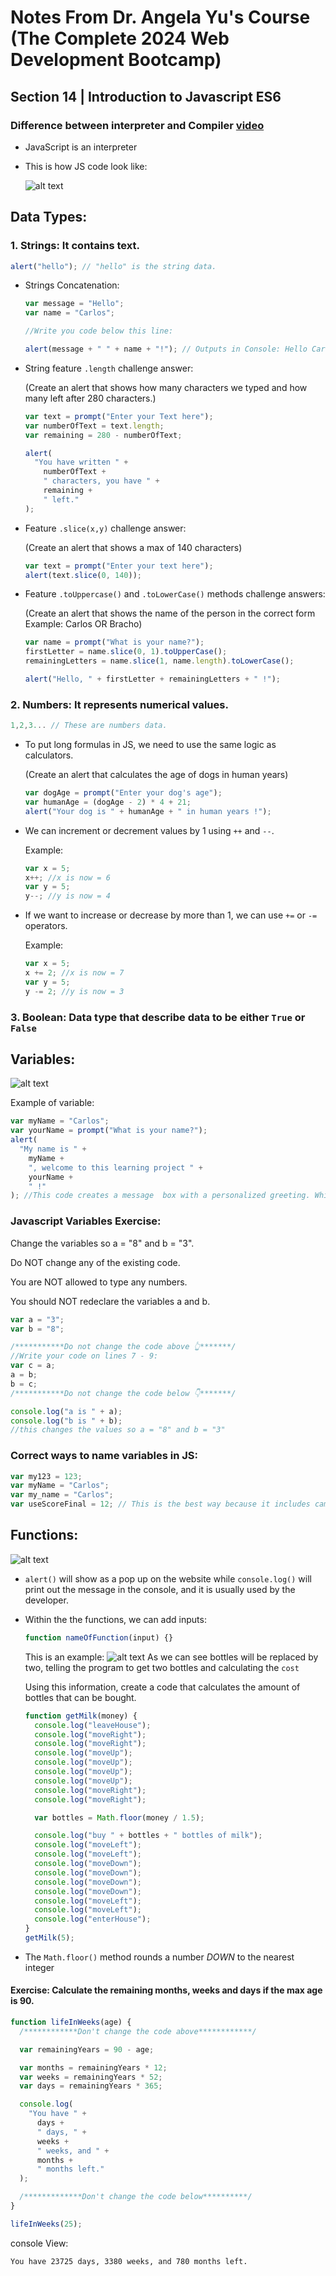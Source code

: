 # Notes From Dr. Angela Yu's Course (The Complete 2024 Web Development Bootcamp)

## Section 14 | Introduction to Javascript ES6

### Difference between interpreter and Compiler [video](https://www.youtube.com/watch?v=_C5AHaS1mOA)

- JavaScript is an interpreter

- This is how JS code look like:

  ![alt text](image.png)

## Data Types:

### 1. Strings: It contains text.

```javascript
alert("hello"); // "hello" is the string data.
```

- Strings Concatenation:

  ```javascript
  var message = "Hello";
  var name = "Carlos";

  //Write you code below this line:

  alert(message + " " + name + "!"); // Outputs in Console: Hello Carlos!
  ```

- String feature `.length` challenge answer:

  (Create an alert that shows how many characters we typed and how many left after 280 characters.)

  ```javascript
  var text = prompt("Enter your Text here");
  var numberOfText = text.length;
  var remaining = 280 - numberOfText;

  alert(
    "You have written " +
      numberOfText +
      " characters, you have " +
      remaining +
      " left."
  );
  ```

- Feature `.slice(x,y)` challenge answer:

  (Create an alert that shows a max of 140 characters)

  ```javascript
  var text = prompt("Enter your text here");
  alert(text.slice(0, 140));
  ```

- Feature `.toUppercase()` and `.toLowerCase()` methods challenge answers:

  (Create an alert that shows the name of the person in the correct form Example: Carlos OR Bracho)

  ```javascript
  var name = prompt("What is your name?");
  firstLetter = name.slice(0, 1).toUpperCase();
  remainingLetters = name.slice(1, name.length).toLowerCase();

  alert("Hello, " + firstLetter + remainingLetters + " !");
  ```

### 2. Numbers: It represents numerical values.

```javascript
1,2,3... // These are numbers data.
```

- To put long formulas in JS, we need to use the same logic as calculators.

  (Create an alert that calculates the age of dogs in human years)

  ```javascript
  var dogAge = prompt("Enter your dog's age");
  var humanAge = (dogAge - 2) * 4 + 21;
  alert("Your dog is " + humanAge + " in human years !");
  ```

- We can increment or decrement values by 1 using `++` and `--`.

  Example:

  ```javascript
  var x = 5;
  x++; //x is now = 6
  var y = 5;
  y--; //y is now = 4
  ```

- If we want to increase or decrease by more than 1, we can use `+=` or `-=` operators.

  Example:

  ```javascript
  var x = 5;
  x += 2; //x is now = 7
  var y = 5;
  y -= 2; //y is now = 3
  ```

### 3. Boolean: Data type that describe data to be either `True` or `False`

## Variables:

![alt text](image-2.png)

Example of variable:

```javascript
var myName = "Carlos";
var yourName = prompt("What is your name?");
alert(
  "My name is " +
    myName +
    ", welcome to this learning project " +
    yourName +
    " !"
); //This code creates a message  box with a personalized greeting. Which shows how  we can use variables in alerts.
```

### Javascript Variables Exercise:

Change the variables so a = "8" and b = "3".

Do NOT change any of the existing code.

You are NOT allowed to type any numbers.

You should NOT redeclare the variables a and b.

```javascript
var a = "3";
var b = "8";

/***********Do not change the code above 👆*******/
//Write your code on lines 7 - 9:
var c = a;
a = b;
b = c;
/***********Do not change the code below 👇*******/

console.log("a is " + a);
console.log("b is " + b);
//this changes the values so a = "8" and b = "3"
```

### Correct ways to name variables in JS:

```javascript
var my123 = 123;
var myName = "Carlos";
var my_name = "Carlos";
var useScoreFinal = 12; // This is the best way because it includes camelCase.
```

## Functions:

![alt text](image-1.png)

- `alert()` will show as a pop up on the website while `console.log()` will print out the message in the console, and it is usually used by the developer.

- Within the the functions, we can add inputs:

  ```javascript
  function nameOfFunction(input) {}
  ```

  This is an example:
  ![alt text](image-3.png)
  As we can see bottles will be replaced by two, telling the program to get two bottles and calculating the `cost`

  Using this information, create a code that calculates the amount of bottles that can be bought.

  ```javascript
  function getMilk(money) {
    console.log("leaveHouse");
    console.log("moveRight");
    console.log("moveRight");
    console.log("moveUp");
    console.log("moveUp");
    console.log("moveUp");
    console.log("moveUp");
    console.log("moveRight");
    console.log("moveRight");

    var bottles = Math.floor(money / 1.5);

    console.log("buy " + bottles + " bottles of milk");
    console.log("moveLeft");
    console.log("moveLeft");
    console.log("moveDown");
    console.log("moveDown");
    console.log("moveDown");
    console.log("moveDown");
    console.log("moveLeft");
    console.log("moveLeft");
    console.log("enterHouse");
  }
  getMilk(5);
  ```

- The `Math.floor()` method rounds a number _DOWN_ to the nearest integer

#### Exercise: Calculate the remaining months, weeks and days if the max age is 90.

```javascript
function lifeInWeeks(age) {
  /************Don't change the code above************/

  var remainingYears = 90 - age;

  var months = remainingYears * 12;
  var weeks = remainingYears * 52;
  var days = remainingYears * 365;

  console.log(
    "You have " +
      days +
      " days, " +
      weeks +
      " weeks, and " +
      months +
      " months left."
  );

  /*************Don't change the code below**********/
}

lifeInWeeks(25);
```

console View:

```console
You have 23725 days, 3380 weeks, and 780 months left.
```
